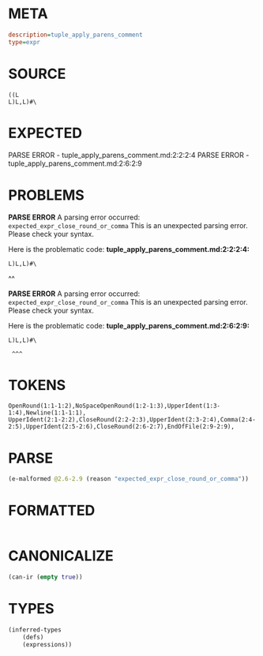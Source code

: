 # META
~~~ini
description=tuple_apply_parens_comment
type=expr
~~~
# SOURCE
~~~roc
((L
L)L,L)#\
~~~
# EXPECTED
PARSE ERROR - tuple_apply_parens_comment.md:2:2:2:4
PARSE ERROR - tuple_apply_parens_comment.md:2:6:2:9
# PROBLEMS
**PARSE ERROR**
A parsing error occurred: `expected_expr_close_round_or_comma`
This is an unexpected parsing error. Please check your syntax.

Here is the problematic code:
**tuple_apply_parens_comment.md:2:2:2:4:**
```roc
L)L,L)#\
```
 ^^


**PARSE ERROR**
A parsing error occurred: `expected_expr_close_round_or_comma`
This is an unexpected parsing error. Please check your syntax.

Here is the problematic code:
**tuple_apply_parens_comment.md:2:6:2:9:**
```roc
L)L,L)#\
```
     ^^^


# TOKENS
~~~zig
OpenRound(1:1-1:2),NoSpaceOpenRound(1:2-1:3),UpperIdent(1:3-1:4),Newline(1:1-1:1),
UpperIdent(2:1-2:2),CloseRound(2:2-2:3),UpperIdent(2:3-2:4),Comma(2:4-2:5),UpperIdent(2:5-2:6),CloseRound(2:6-2:7),EndOfFile(2:9-2:9),
~~~
# PARSE
~~~clojure
(e-malformed @2.6-2.9 (reason "expected_expr_close_round_or_comma"))
~~~
# FORMATTED
~~~roc

~~~
# CANONICALIZE
~~~clojure
(can-ir (empty true))
~~~
# TYPES
~~~clojure
(inferred-types
	(defs)
	(expressions))
~~~
